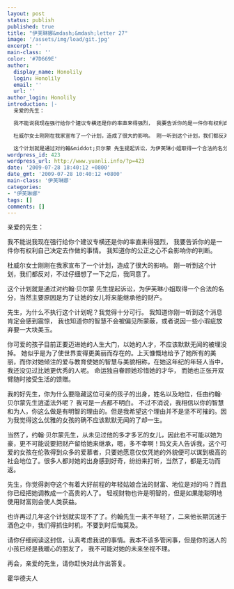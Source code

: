 ```yaml
---
layout: post
status: publish
published: true
title: "伊芙琳娜&mdash;&mdash;letter 27"
image: '/assets/img/load/git.jpg'
excerpt: ''
main-class: ''
color: '#7D669E'
author:
  display_name: Honolily
  login: Honolily
  email: ''
  url: ''
author_login: Honolily
introduction: |-
  亲爱的先生：

  我不能说我现在强行给你个建议专横还是你的率直来得强烈， 我要告诉你的是一件你有权利自己决定去作做的事情。 我知道你的公正之心不会影响你的判断。

  杜威尔女士刚刚在我家宣布了一个计划，造成了很大的影响。 刚一听到这个计划，我们都反对，不过仔细想了一下之后，我同意了。

  这个计划就是通过对约翰&middot;贝尔蒙 先生提起诉讼，为伊芙琳小姐取得一个合法的名分，当然主要原因是为了让她的女儿将来能继承他的财产。
wordpress_id: 423
wordpress_url: http://www.yuanli.info/?p=423
date: '2009-07-28 18:40:12 +0800'
date_gmt: '2009-07-28 10:40:12 +0800'
main-class: '伊芙琳娜'
categories:
- "伊芙琳娜"
tags: []
comments: []
---
```

亲爱的先生：

我不能说我现在强行给你个建议专横还是你的率直来得强烈， 我要告诉你的是一件你有权利自己决定去作做的事情。 我知道你的公正之心不会影响你的判断。

杜威尔女士刚刚在我家宣布了一个计划，造成了很大的影响。 刚一听到这个计划，我们都反对，不过仔细想了一下之后，我同意了。

这个计划就是通过对约翰&middot;贝尔蒙 先生提起诉讼，为伊芙琳小姐取得一个合法的名分，当然主要原因是为了让她的女儿将来能继承他的财产。

先生，为什么不执行这个计划呢？我觉得十分可行。 我知道你刚一听到这个消息肯定会感到震惊， 我也知道你的智慧不会被偏见所蒙蔽，或者说因一些小瑕疵放弃要一大块美玉。

你可爱的孩子目前正要迈进她的人生大门，以她的人才，不应该默默无闻的被埋没掉。 她似乎是为了使世界变得更美丽而存在的。上天慷慨地给予了她所有的美丽，而你对她倾注的爱与教育使她的智慧与美貌相称，在她这年纪的年轻人当中，我还没见过比她更优秀的人呢。 命运独自眷顾她珍惜她的才华， 而她也正张开双臂随时接受生活的馈赠。

我的好先生，你为什么要隐藏这位可亲的孩子的出身，姓名以及地位，任由约翰&middot; 贝尔蒙先生逍遥法外呢？ 我可是一点都不明白。 不过不消说，我相信以你的智慧和为人，你这么做是有明智的理由的。但是我希望这个理由并不是坚不可摧的。因为我觉得这么优雅的女孩的确不应该默默无闻的了却一生。

当然了，约翰&middot;贝尔蒙先生，从未见过他的多才多艺的女儿，因此也不可能以她为豪，更不可能说要把财产留给她来继承，嗯，多不幸啊！玛文夫人告诉我，这个可爱的女孩在伦敦得到众多的爱慕者，只要她愿意仅仅凭她的外貌便可以谋到极高的社会地位了。很多人都对她的出身感到好奇，纷纷来打听，当然了，都是无功而返。

先生，你觉得剥夺这个有着大好前程的年轻姑娘合法的财富、地位是对的吗？而且你已经把她调教成一个高贵的人了。 轻视财物也许是明智的，但是如果能聪明地使用财富则会使人类获益。

也许再过几年这个计划就实现不了了。约翰先生一来不年轻了，二来他长期沉迷于酒色之中，我们得抓住时机，不要到时后悔莫及。

请你仔细阅读这封信，认真考虑我说的事情。我本不该多管闲事，但是你的迷人的小孩已经是我暖心的朋友了， 我不可能对她的未来坐视不理。

再会，亲爱的先生，请你赶快对此作出答复。

霍华德夫人

